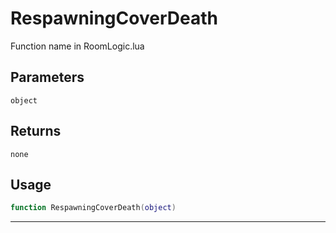# RespawningCoverDeath
Function name in RoomLogic.lua
## Parameters
`object`
## Returns
`none`
## Usage
```lua
function RespawningCoverDeath(object)
```
---
